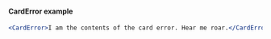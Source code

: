 #### CardError example

```jsx
<CardError>I am the contents of the card error. Hear me roar.</CardError>
```